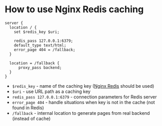# How to use Nginx Redis caching

```nginx
server {
  location / {
    set $redis_key $uri;

    redis_pass 127.0.0.1:6379;
    default_type text/html;
    error_page 404 = /fallback;
  }

  location = /fallback {
      proxy_pass backend;
  }
}
```

- `$redis_key` - name of the caching key ([Nginx Redis](https://www.nginx.com/resources/wiki/modules/redis/) should be used)
- `$uri` - use URL path as a caching key
- `redis_pass 127.0.0.1:6379` - connection parameters for Redis server
- `error_page 404` - handle situations when key is not in the cache (not found in Redis)
- `/fallback` - internal location to generate pages from real backend (instead of cache)


